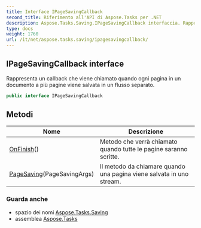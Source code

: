 ```yaml
---
title: Interface IPageSavingCallback
second_title: Riferimento all'API di Aspose.Tasks per .NET
description: Aspose.Tasks.Saving.IPageSavingCallback interfaccia. Rappresenta un callback che viene chiamato quando ogni pagina in un documento a più pagine viene salvata in un flusso separato.
type: docs
weight: 1760
url: /it/net/aspose.tasks.saving/ipagesavingcallback/
---
```

## IPageSavingCallback interface

Rappresenta un callback che viene chiamato quando ogni pagina in un documento a più pagine viene salvata in un flusso separato.

```csharp
public interface IPageSavingCallback
```

## Metodi

| Nome | Descrizione |
| --- | --- |
| [OnFinish](../../aspose.tasks.saving/ipagesavingcallback/onfinish/)() | Metodo che verrà chiamato quando tutte le pagine saranno scritte. |
| [PageSaving](../../aspose.tasks.saving/ipagesavingcallback/pagesaving/)(PageSavingArgs) | Il metodo da chiamare quando una pagina viene salvata in uno stream. |

### Guarda anche

* spazio dei nomi [Aspose.Tasks.Saving](../../aspose.tasks.saving/)
* assemblea [Aspose.Tasks](../../)


